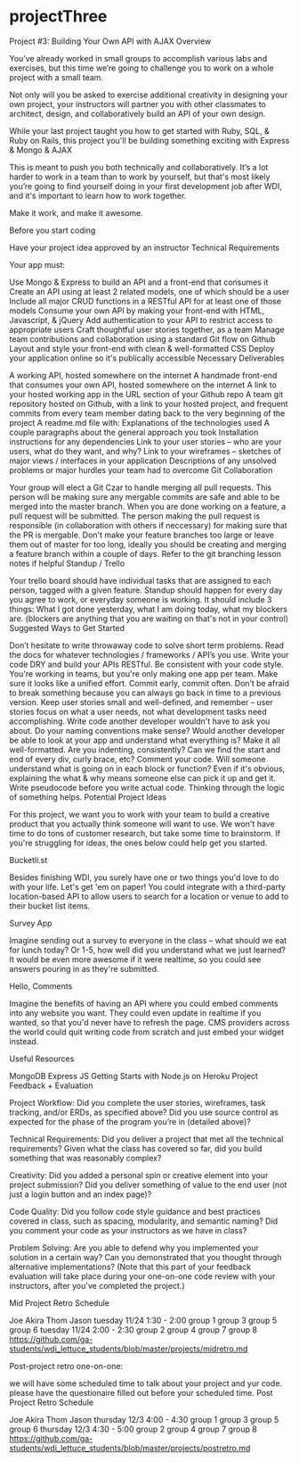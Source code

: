# projectThree

 Project #3: Building Your Own API with AJAX
Overview

You’ve already worked in small groups to accomplish various labs and exercises, but this time we’re going to challenge you to work on a whole project with a small team.

Not only will you be asked to exercise additional creativity in designing your own project, your instructors will partner you with other classmates to architect, design, and collaboratively build an API of your own design.

While your last project taught you how to get started with Ruby, SQL, & Ruby on Rails, this project you'll be building something exciting with Express & Mongo & AJAX

This is meant to push you both technically and collaboratively. It’s a lot harder to work in a team than to work by yourself, but that's most likely you’re going to find yourself doing in your first development job after WDI, and it's important to learn how to work together.

Make it work, and make it awesome.

Before you start coding

Have your project idea approved by an instructor
Technical Requirements

Your app must:

Use Mongo & Express to build an API and a front-end that consumes it
Create an API using at least 2 related models, one of which should be a user
Include all major CRUD functions in a RESTful API for at least one of those models
Consume your own API by making your front-end with HTML, Javascript, & jQuery
Add authentication to your API to restrict access to appropriate users
Craft thoughtful user stories together, as a team
Manage team contributions and collaboration using a standard Git flow on Github
Layout and style your front-end with clean & well-formatted CSS
Deploy your application online so it's publically accessible
Necessary Deliverables

A working API, hosted somewhere on the internet
A handmade front-end that consumes your own API, hosted somewhere on the internet
A link to your hosted working app in the URL section of your Github repo
A team git repository hosted on Github, with a link to your hosted project, and frequent commits from every team member dating back to the very beginning of the project
A readme.md file with:
Explanations of the technologies used
A couple paragraphs about the general approach you took
Installation instructions for any dependencies
Link to your user stories – who are your users, what do they want, and why?
Link to your wireframes – sketches of major views / interfaces in your application
Descriptions of any unsolved problems or major hurdles your team had to overcome
Git Collaboration

Your group will elect a Git Czar to handle merging all pull requests. This person will be making sure any mergable commits are safe and able to be merged into the master branch.
When you are done working on a feature, a pull request will be submitted. The person making the pull request is responsible (in collaboration with others if neccessary) for making sure that the PR is mergable.
Don't make your feature branches too large or leave them out of master for too long, ideally you should be creating and merging a feature branch within a couple of days.
Refer to the git branching lesson notes if helpful
Standup / Trello

Your trello board should have individual tasks that are assigned to each person, tagged with a given feature.
Standup should happen for every day you agree to work, or everyday someone is working.
It should include 3 things: What I got done yesterday, what I am doing today, what my blockers are. (blockers are anything that you are waiting on that's not in your control)
Suggested Ways to Get Started

Don’t hesitate to write throwaway code to solve short term problems.
Read the docs for whatever technologies / frameworks / API’s you use.
Write your code DRY and build your APIs RESTful.
Be consistent with your code style. You're working in teams, but you're only making one app per team. Make sure it looks like a unified effort.
Commit early, commit often. Don’t be afraid to break something because you can always go back in time to a previous version.
Keep user stories small and well-defined, and remember – user stories focus on what a user needs, not what development tasks need accomplishing.
Write code another developer wouldn't have to ask you about. Do your naming conventions make sense? Would another developer be able to look at your app and understand what everything is?
Make it all well-formatted. Are you indenting, consistently? Can we find the start and end of every div, curly brace, etc?
Comment your code. Will someone understand what is going on in each block or function? Even if it's obvious, explaining the what & why means someone else can pick it up and get it.
Write pseudocode before you write actual code. Thinking through the logic of something helps.
Potential Project Ideas

For this project, we want you to work with your team to build a creative product that you actually think someone will want to use. We won't have time to do tons of customer research, but take some time to brainstorm. If you're struggling for ideas, the ones below could help get you started.

Bucketli.st

Besides finishing WDI, you surely have one or two things you'd love to do with your life. Let's get 'em on paper! You could integrate with a third-party location-based API to allow users to search for a location or venue to add to their bucket list items.

Survey App

Imagine sending out a survey to everyone in the class – what should we eat for lunch today? Or 1-5, how well did you understand what we just learned? It would be even more awesome if it were realtime, so you could see answers pouring in as they're submitted.

Hello, Comments

Imagine the benefits of having an API where you could embed comments into any website you want. They could even update in realtime if you wanted, so that you'd never have to refresh the page. CMS providers across the world could quit writing code from scratch and just embed your widget instead.

Useful Resources

MongoDB
Express JS
Getting Starts with Node.js on Heroku
Project Feedback + Evaluation

Project Workflow: Did you complete the user stories, wireframes, task tracking, and/or ERDs, as specified above? Did you use source control as expected for the phase of the program you’re in (detailed above)?

Technical Requirements: Did you deliver a project that met all the technical requirements? Given what the class has covered so far, did you build something that was reasonably complex?

Creativity: Did you added a personal spin or creative element into your project submission? Did you deliver something of value to the end user (not just a login button and an index page)?

Code Quality: Did you follow code style guidance and best practices covered in class, such as spacing, modularity, and semantic naming? Did you comment your code as your instructors as we have in class?

Problem Solving: Are you able to defend why you implemented your solution in a certain way? Can you demonstrated that you thought through alternative implementations? (Note that this part of your feedback evaluation will take place during your one-on-one code review with your instructors, after you've completed the project.)

Mid Project Retro Schedule

Joe	Akira	Thom	Jason
tuesday 11/24 1:30 - 2:00	group 1	group 3	group 5	group 6
tuesday 11/24 2:00 - 2:30	group 2	group 4	group 7	group 8
https://github.com/ga-students/wdi_lettuce_students/blob/master/projects/midretro.md

Post-project retro one-on-one:

we will have some scheduled time to talk about your project and yur code.
please have the questionaire filled out before your scheduled time.
Post Project Retro Schedule

Joe	Akira	Thom	Jason
thursday 12/3 4:00 - 4:30	group 1	group 3	group 5	group 6
thursday 12/3 4:30 - 5:00	group 2	group 4	group 7	group 8
https://github.com/ga-students/wdi_lettuce_students/blob/master/projects/postretro.md
